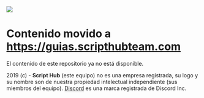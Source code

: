 <span align="center">
<img src="https://i.imgur.com/veMn1Bd.png" width="%20" height="%20">
</span>

# Contenido movido a https://guias.scripthubteam.com

El contenido de este repositorio ya no está disponible.


2019 \(c\) - **Script Hub** \(este equipo\) no es una empresa registrada, su logo y su nombre son de nuestra propiedad intelectual independiente \(sus miembros del equipo\). [Discord](https://es.wikipedia.org/wiki/Discord) es una marca registrada de Discord Inc.

